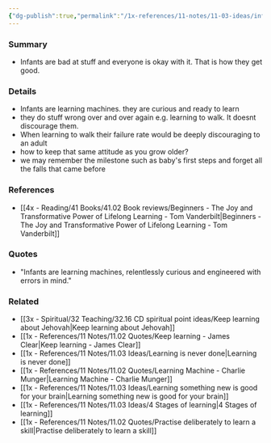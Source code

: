 ```yaml
---
{"dg-publish":true,"permalink":"/1x-references/11-notes/11-03-ideas/infants-are-not-discouraged-by-failure/","title":"Infants are not discouraged by failure","created":"2024-06-20T12:08:34.034+03:00","updated":"2024-06-20T12:08:34.034+03:00"}
---
```



### Summary
- Infants are bad at stuff and everyone is okay with it. That is how they get good.

### Details
- Infants are learning machines. they are curious and ready to learn
- they do stuff wrong over and over again e.g. learning to walk. It doesnt discourage them.
- When learning to walk their failure rate would be deeply discouraging to an adult
- how to keep that same attitude as you grow older?
- we may remember the milestone such as baby's first steps and forget all the falls that came before

### References
- [[4x - Reading/41 Books/41.02 Book reviews/Beginners - The Joy and Transformative Power of Lifelong Learning - Tom Vanderbilt\|Beginners - The Joy and Transformative Power of Lifelong Learning - Tom Vanderbilt]]

### Quotes
- "Infants are learning machines, relentlessly curious and engineered with errors in mind." 

### Related
- [[3x - Spiritual/32 Teaching/32.16 CD spiritual point ideas/Keep learning about Jehovah\|Keep learning about Jehovah]]
- [[1x - References/11 Notes/11.02 Quotes/Keep learning - James Clear\|Keep learning - James Clear]]
- [[1x - References/11 Notes/11.03 Ideas/Learning is never done\|Learning is never done]]
- [[1x - References/11 Notes/11.02 Quotes/Learning Machine - Charlie Munger\|Learning Machine - Charlie Munger]]
- [[1x - References/11 Notes/11.03 Ideas/Learning something new is good for your brain\|Learning something new is good for your brain]]
- [[1x - References/11 Notes/11.03 Ideas/4 Stages of learning\|4 Stages of learning]]
- [[1x - References/11 Notes/11.02 Quotes/Practise deliberately to learn a skill\|Practise deliberately to learn a skill]]
